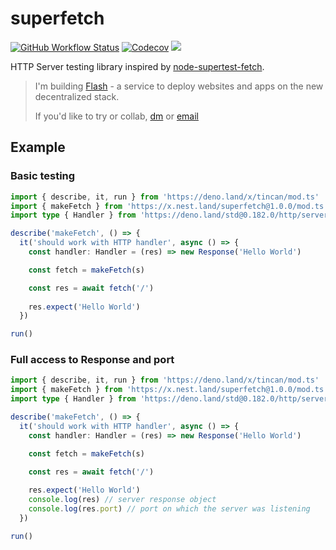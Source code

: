 # superfetch

[![GitHub Workflow Status][gh-actions-img]][github-actions]
[![Codecov][codecov-badge]][codecov] [![][docs-badge]][docs]

HTTP Server testing library inspired by
[node-supertest-fetch](https://github.com/jwalton/node-supertest-fetch).

> I'm building [Flash](https://flash-dev.vercel.app) - a service to deploy
> websites and apps on the new decentralized stack.
>
> If you'd like to try or collab, [dm](https://t.me/v_1rtl) or
> [email](mailto:yo@v1rtl.site)

## Example

### Basic testing

```ts
import { describe, it, run } from 'https://deno.land/x/tincan/mod.ts'
import { makeFetch } from 'https://x.nest.land/superfetch@1.0.0/mod.ts'
import type { Handler } from 'https://deno.land/std@0.182.0/http/server.ts'

describe('makeFetch', () => {
  it('should work with HTTP handler', async () => {
    const handler: Handler = (res) => new Response('Hello World')

    const fetch = makeFetch(s)

    const res = await fetch('/')
    
    res.expect('Hello World')
  })

run()
```

### Full access to Response and port

```ts
import { describe, it, run } from 'https://deno.land/x/tincan/mod.ts'
import { makeFetch } from 'https://x.nest.land/superfetch@1.0.0/mod.ts'
import type { Handler } from 'https://deno.land/std@0.182.0/http/server.ts'

describe('makeFetch', () => {
  it('should work with HTTP handler', async () => {
    const handler: Handler = (res) => new Response('Hello World')

    const fetch = makeFetch(s)

    const res = await fetch('/')
    
    res.expect('Hello World')
    console.log(res) // server response object
    console.log(res.port) // port on which the server was listening
  })

run()
```

[gh-actions-img]: https://img.shields.io/github/actions/workflow/status/deno-libs/superfetch/main.yml?branch=master&style=for-the-badge&logo=github
[codecov]: https://codecov.io/gh/deno-libs/superfetch
[github-actions]: https://github.com/deno-libs/superfetch/actions
[codecov-badge]: https://img.shields.io/codecov/c/gh/deno-libs/superfetch?style=for-the-badge
[docs-badge]: https://img.shields.io/github/v/release/deno-libs/superfetch?color=yellow&label=Docs&logo=deno&style=for-the-badge
[docs]: https://doc.deno.land/https/deno.land/x/superfetch/mod.ts
